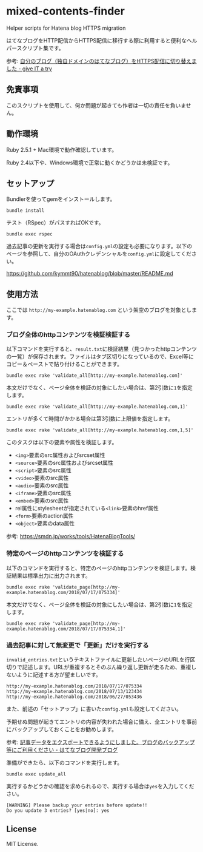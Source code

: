 # mixed-contents-finder
Helper scripts for Hatena blog HTTPS migration

はてなブログをHTTP配信からHTTPS配信に移行する際に利用すると便利なヘルパースクリプト集です。

参考: [自分のブログ（独自ドメインのはてなブログ）をHTTPS配信に切り替えました \- give IT a try](https://blog.jnito.com/entry/2018/07/16/084116)

## 免責事項

このスクリプトを使用して、何か問題が起きても作者は一切の責任を負いません。

## 動作環境

Ruby 2.5.1 + Mac環境で動作確認しています。

Ruby 2.4以下や、Windows環境で正常に動くかどうかは未検証です。

## セットアップ

Bundlerを使ってgemをインストールします。

```
bundle install
```

テスト（RSpec）がパスすればOKです。

```
bundle exec rspec
```

過去記事の更新を実行する場合は`config.yml`の設定も必要になります。以下のページを参照して、自分のOAuthクレデンシャルを`config.yml`に設定してください。

https://github.com/kymmt90/hatenablog/blob/master/README.md

## 使用方法

ここでは `http://my-example.hatenablog.com` という架空のブログを対象とします。

### ブログ全体のhttpコンテンツを検証検証する

以下コマンドを実行すると、`result.txt`に検証結果（見つかったhttpコンテンツの一覧）が保存されます。ファイルはタブ区切りになっているので、Excel等にコピー＆ペーストで貼り付けることができます。

```
bundle exec rake 'validate_all[http://my-example.hatenablog.com]'
```

本文だけでなく、ページ全体を検証の対象にしたい場合は、第2引数に`1`を指定します。

```
bundle exec rake 'validate_all[http://my-example.hatenablog.com,1]'
```

エントリが多くて時間がかかる場合は第3引数に上限値を指定します。

```
bundle exec rake 'validate_all[http://my-example.hatenablog.com,1,5]'
```

このタスクは以下の要素や属性を検証します。

- `<img>`要素のsrc属性およびsrcset属性
- `<source>`要素のsrc属性およびsrcset属性
- `<script>`要素のsrc属性
- `<video>`要素のsrc属性
- `<audio>`要素のsrc属性
- `<iframe>`要素のsrc属性
- `<embed>`要素のsrc属性
- rel属性にstylesheetが指定されている`<link>`要素のhref属性
- `<form>`要素のaction属性
- `<object>`要素のdata属性

参考: https://smdn.jp/works/tools/HatenaBlogTools/

### 特定のページのhttpコンテンツを検証する

以下のコマンドを実行すると、特定のページのhttpコンテンツを検証します。検証結果は標準出力に出力されます。

```
bundle exec rake 'validate_page[http://my-example.hatenablog.com/2018/07/17/075334]'
```

本文だけでなく、ページ全体を検証の対象にしたい場合は、第2引数に`1`を指定します。

```
bundle exec rake 'validate_page[http://my-example.hatenablog.com/2018/07/17/075334,1]'
```

### 過去記事に対して無変更で「更新」だけを実行する

`invalid_entries.txt`というテキストファイルに更新したいページのURLを行区切りで記述します。URLが重複するとそのぶん繰り返し更新が走るため、重複しないように記述する方が望ましいです。

```
http://my-example.hatenablog.com/2018/07/17/075334
http://my-example.hatenablog.com/2018/07/13/123434
http://my-example.hatenablog.com/2018/06/27/053436
```

また、前述の「セットアップ」に書いた`config.yml`も設定してください。

予期せぬ問題が起きてエントリの内容が失われた場合に備え、全エントリを事前にバックアップしておくことをお勧めします。

参考: [記事データをエクスポートできるようにしました。ブログのバックアップ等にご利用ください \- はてなブログ開発ブログ](http://staff.hatenablog.com/entry/2014/08/22/180000)

準備ができたら、以下のコマンドを実行します。

```
bundle exec update_all
```

実行するかどうかの確認を求められるので、実行する場合は`yes`を入力してください。

```
[WARNING] Please backup your entries before update!!
Do you update 3 entries? [yes|no]: yes
```

## License
MIT License.